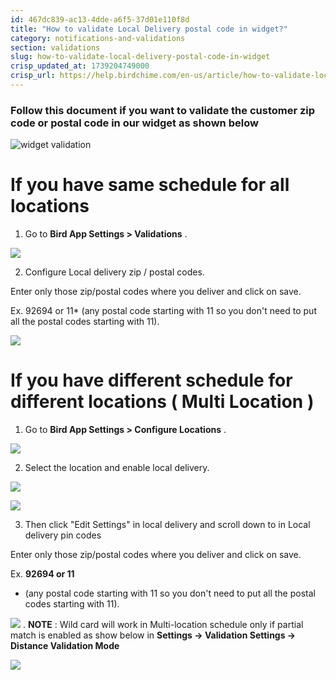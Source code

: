 ```yaml
---
id: 467dc839-ac13-4dde-a6f5-37d01e110f8d
title: "How to validate Local Delivery postal code in widget?"
category: notifications-and-validations
section: validations
slug: how-to-validate-local-delivery-postal-code-in-widget
crisp_updated_at: 1739204749000
crisp_url: https://help.birdchime.com/en-us/article/how-to-validate-local-delivery-postal-code-in-widget-1fi7kha/
---
```


### Follow this document if you want to validate the customer zip code or postal code in our widget as shown below

![widget validation](https://storage.crisp.chat/users/helpdesk/website/ca826b447482b000/image_m5c2et.png)

# If you have same schedule for all locations

1. Go to **Bird App Settings > Validations** .

![](https://storage.crisp.chat/users/helpdesk/website/ca826b447482b000/screenshot-2025-01-06-at-11012_tkeuzb.png)

2. Configure Local delivery zip / postal codes.

Enter only those zip/postal codes where you deliver and click on save.

Ex. 92694 or 11* (any postal code starting with 11 so you don't need to put all the postal codes starting with 11).

![](https://storage.crisp.chat/users/helpdesk/website/ca826b447482b000/screenshot-2024-12-24-033107_157sm74.png)

# If you have different schedule for different locations ( Multi Location )

1. Go to **Bird App Settings > Configure Locations** .

![](https://storage.crisp.chat/users/helpdesk/website/ca826b447482b000/screenshot-2025-01-06-at-11061_1tcfsui.png)

2. Select the location and enable local delivery.

![](https://storage.crisp.chat/users/helpdesk/website/ca826b447482b000/screenshot-2025-01-06-at-11101_1ig78i2.png)

![](https://storage.crisp.chat/users/helpdesk/website/ca826b447482b000/screenshot-2025-01-06-at-11134_18w9cqi.png)

3. Then click "Edit Settings" in local delivery and scroll down to in Local delivery pin codes

Enter only those zip/postal codes where you deliver and click on save.

Ex. **92694 or 11** 
* (any postal code starting with 11 so you don't need to put all the postal codes starting with 11).

![](https://storage.crisp.chat/users/helpdesk/website/ca826b447482b000/screenshot-2024-12-24-034218_462f1e.png)
.
**NOTE** : Wild card will work in Multi-location schedule only if partial match is enabled as show below in **Settings -> Validation Settings -> Distance Validation Mode**

![](https://storage.crisp.chat/users/helpdesk/website/ca826b447482b000/screenshot-2024-12-24-034342_9hq6ng.png)
